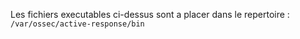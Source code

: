 Les fichiers executables ci-dessus sont a placer dans le repertoire : `/var/ossec/active-response/bin` <br>
